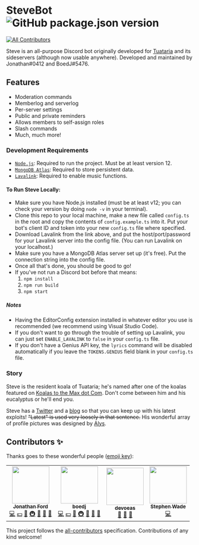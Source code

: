# SteveBot ![GitHub package.json version](https://img.shields.io/github/package-json/v/tuataria/steve?color=004953)
<!-- ALL-CONTRIBUTORS-BADGE:START - Do not remove or modify this section -->
[![All Contributors](https://img.shields.io/badge/all_contributors-4-orange.svg?style=flat-square)](#contributors-)
<!-- ALL-CONTRIBUTORS-BADGE:END -->
Steve is an all-purpose Discord bot originally developed for [Tuataria] and its sideservers (although now usable anywhere). Developed and maintained by Jonathan#0412 and BoedJ#5476.

## Features
- Moderation commands
- Memberlog and serverlog
- Per-server settings
- Public and private reminders
- Allows members to self-assign roles
- Slash commands
- Much, much more!

### Development Requirements
- [`Node.js`]: Required to run the project. Must be at least version 12.
- [`MongoDB Atlas`]: Required to store persistent data.
- [`Lavalink`]: Required to enable music functions.

#### To Run Steve Locally:
- Make sure you have Node.js installed (must be at least v12; you can check your version by doing `node -v` in your terminal).
- Clone this repo to your local machine, make a new file called `config.ts` in the root and copy the contents of `config.example.ts` into it. Put your bot's client ID and token into your new `config.ts` file where specified.
- Download Lavalink from the link above, and put the host/port/password for your Lavalink server into the config file. (You can run Lavalink on your localhost.)
- Make sure you have a MongoDB Atlas server set up (it's free). Put the connection string into the config file.
- Once all that's done, you should be good to go!
- If you've not run a Discord bot before that means:
    1. `npm install`
    2. `npm run build`
    3. `npm start`

##### Notes
- Having the EditorConfig extension installed in whatever editor you use is recommended (we recommend using Visual Studio Code).
- If you don't want to go through the trouble of setting up Lavalink, you can just set `ENABLE_LAVALINK` to `false` in your `config.ts` file.
- If you don't have a Genius API key, the `lyrics` command will be disabled automatically if you leave the `TOKENS.GENIUS` field blank in your `config.ts` file.

### Story
Steve is the resident koala of Tuataria; he's named after one of the koalas featured on [Koalas to the Max dot Com]. Don't come between him and his eucalyptus or he'll end you.

Steve has a [Twitter] and a [blog] so that you can keep up with his latest exploits! ~~"Latest" is used very loosely in that sentence.~~ His wonderful array of profile pictures was designed by [Alys].


<!----------------- LINKS --------------->

[Tuataria]:                  http://www.tuataria.com
[`Node.js`]:                 https://nodejs.org/en/download/current/
[`MongoDB Atlas`]:           https://www.mongodb.com/cloud/atlas
[`Lavalink`]:                https://github.com/Frederikam/Lavalink
[Twitter]:                   https://twitter.com/StevetheBot
[blog]:                      http://www.tuataria.com/blog/steve/
[Alys]:                      https://twitter.com/alysjones96
[Koalas to the Max dot Com]: http://koalastothemax.com/

## Contributors ✨

Thanks goes to these wonderful people ([emoji key](https://allcontributors.org/docs/en/emoji-key)):

<!-- ALL-CONTRIBUTORS-LIST:START - Do not remove or modify this section -->
<!-- prettier-ignore-start -->
<!-- markdownlint-disable -->
<table>
  <tr>
    <td align="center"><a href="https://linkedin.com/in/jwford65"><img src="https://avatars1.githubusercontent.com/u/13416547?v=4?s=100" width="100px;" alt=""/><br /><sub><b>Jonathan Ford</b></sub></a><br /><a href="https://github.com/tuataria/steve/commits?author=jwford" title="Code">💻</a> <a href="#financial-jwford" title="Financial">💵</a> <a href="#ideas-jwford" title="Ideas, Planning, & Feedback">🤔</a> <a href="#infra-jwford" title="Infrastructure (Hosting, Build-Tools, etc)">🚇</a> <a href="#maintenance-jwford" title="Maintenance">🚧</a> <a href="#projectManagement-jwford" title="Project Management">📆</a> <a href="https://github.com/tuataria/steve/pulls?q=is%3Apr+reviewed-by%3Ajwford" title="Reviewed Pull Requests">👀</a></td>
    <td align="center"><a href="https://github.com/BoedJ"><img src="https://avatars0.githubusercontent.com/u/8688189?v=4?s=100" width="100px;" alt=""/><br /><sub><b>boedj</b></sub></a><br /><a href="https://github.com/tuataria/steve/commits?author=BoedJ" title="Code">💻</a> <a href="#financial-BoedJ" title="Financial">💵</a> <a href="#ideas-BoedJ" title="Ideas, Planning, & Feedback">🤔</a> <a href="#infra-BoedJ" title="Infrastructure (Hosting, Build-Tools, etc)">🚇</a> <a href="#maintenance-BoedJ" title="Maintenance">🚧</a> <a href="#projectManagement-BoedJ" title="Project Management">📆</a> <a href="https://github.com/tuataria/steve/pulls?q=is%3Apr+reviewed-by%3ABoedJ" title="Reviewed Pull Requests">👀</a></td>
    <td align="center"><a href="https://github.com/devoeas"><img src="https://avatars0.githubusercontent.com/u/27713388?v=4?s=100" width="100px;" alt=""/><br /><sub><b>devoeas</b></sub></a><br /><a href="https://github.com/tuataria/steve/issues?q=author%3Adevoeas" title="Bug reports">🐛</a> <a href="#userTesting-devoeas" title="User Testing">📓</a> <a href="#ideas-devoeas" title="Ideas, Planning, & Feedback">🤔</a></td>
    <td align="center"><a href="https://github.com/stephenwade"><img src="https://avatars1.githubusercontent.com/u/4148577?v=4?s=100" width="100px;" alt=""/><br /><sub><b>Stephen Wade</b></sub></a><br /><a href="https://github.com/tuataria/steve/commits?author=stephenwade" title="Code">💻</a></td>
  </tr>
</table>

<!-- markdownlint-restore -->
<!-- prettier-ignore-end -->

<!-- ALL-CONTRIBUTORS-LIST:END -->

This project follows the [all-contributors](https://github.com/all-contributors/all-contributors) specification. Contributions of any kind welcome!